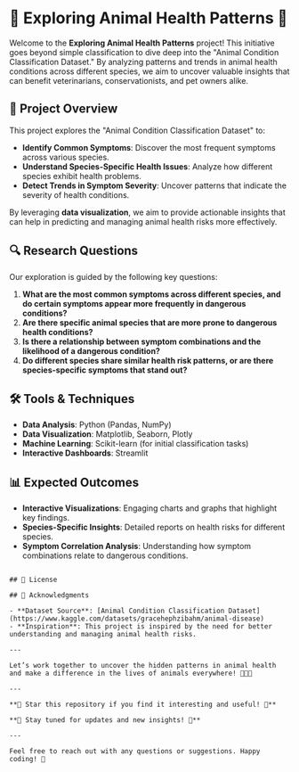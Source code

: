 # 🐾 Exploring Animal Health Patterns 🐾

Welcome to the **Exploring Animal Health Patterns** project! This initiative goes beyond simple classification to dive deep into the "Animal Condition Classification Dataset." By analyzing patterns and trends in animal health conditions across different species, we aim to uncover valuable insights that can benefit veterinarians, conservationists, and pet owners alike.

## 🌟 Project Overview

This project explores the "Animal Condition Classification Dataset" to:

- **Identify Common Symptoms**: Discover the most frequent symptoms across various species.
- **Understand Species-Specific Health Issues**: Analyze how different species exhibit health problems.
- **Detect Trends in Symptom Severity**: Uncover patterns that indicate the severity of health conditions.

By leveraging **data visualization**, we aim to provide actionable insights that can help in predicting and managing animal health risks more effectively.

## 🔍 Research Questions

Our exploration is guided by the following key questions:

1. **What are the most common symptoms across different species, and do certain symptoms appear more frequently in dangerous conditions?**
2. **Are there specific animal species that are more prone to dangerous health conditions?**
3. **Is there a relationship between symptom combinations and the likelihood of a dangerous condition?**
4. **Do different species share similar health risk patterns, or are there species-specific symptoms that stand out?**

## 🛠️ Tools & Techniques

- **Data Analysis**: Python (Pandas, NumPy)
- **Data Visualization**: Matplotlib, Seaborn, Plotly
- **Machine Learning**: Scikit-learn (for initial classification tasks)
- **Interactive Dashboards**: Streamlit

## 📊 Expected Outcomes

- **Interactive Visualizations**: Engaging charts and graphs that highlight key findings.
- **Species-Specific Insights**: Detailed reports on health risks for different species.
- **Symptom Correlation Analysis**: Understanding how symptom combinations relate to dangerous conditions.
```

## 📜 License

## 🙏 Acknowledgments

- **Dataset Source**: [Animal Condition Classification Dataset](https://www.kaggle.com/datasets/gracehephzibahm/animal-disease)
- **Inspiration**: This project is inspired by the need for better understanding and managing animal health risks.

---

Let’s work together to uncover the hidden patterns in animal health and make a difference in the lives of animals everywhere! 🐶🐱🐼

---

**🌟 Star this repository if you find it interesting and useful! 🌟**

**🔔 Stay tuned for updates and new insights! 🔔**

---

Feel free to reach out with any questions or suggestions. Happy coding! 🚀
